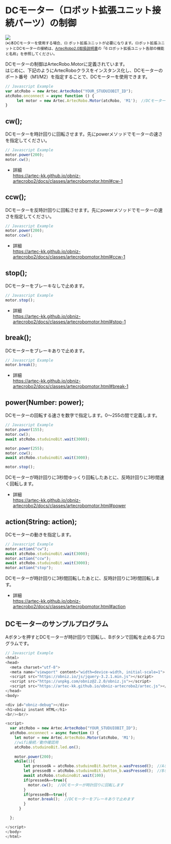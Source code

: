 # DCモーター（ロボット拡張ユニット接続パーツ）の制御

![](https://i.imgur.com/FUldF1K.jpg)<br>
<small>(※)本DCモーターを使用する場合、ロ
ボット拡張ユニットが必要になります。ロボット拡張ユニットとDCモーターの接続は、[ArtecRobo2.0取扱説明書](https://www.artec-kk.co.jp/artecrobo2/pdf/jp/82541man_K0419_J.pdf)の「6 ロボット拡張ユニット各部の機能と名称」を参照してください。<br></small>

DCモーターの制御はArtecRobo.Motorに定義されています。</br>
はじめに、下記のようにArtecRoboクラスをインスタンス化し、DCモーターのポート番号（M1/M2）を指定することで、DCモーターを使用できます。
```Javascript
// Javascript Example
var atcRobo = new Artec.ArtecRobo("YOUR_STUDUIOBIT_ID");
atcRobo.onconnect = async function () {
     let motor = new Artec.ArtecRobo.Motor(atcRobo, 'M1');　//DCモーターをM1に接続する場合
}
```

## cw();
DCモーターを時計回りに回転させます。先にpowerメソッドでモーターの速さを指定してください。
```Javascript
// Javascript Example
motor.power(200);
motor.cw();
```
* 詳細<br>
https://artec-kk.github.io/obniz-artecrobo2/docs/classes/artecrobomotor.html#cw-1

## ccw();
DCモーターを反時計回りに回転させます。先にpowerメソッドでモーターの速さを指定してください。
```Javascript
// Javascript Example
motor.power(200);
motor.ccw();
```
* 詳細<br>
https://artec-kk.github.io/obniz-artecrobo2/docs/classes/artecrobomotor.html#ccw-1

## stop();
DCモーターをブレーキなしで止めます。
```Javascript
// Javascript Example
motor.stop();
```
* 詳細<br>
https://artec-kk.github.io/obniz-artecrobo2/docs/classes/artecrobomotor.html#stop-1

## break();
DCモーターをブレーキありで止めます。
```Javascript
// Javascript Example
motor.break();
```
* 詳細<br>
https://artec-kk.github.io/obniz-artecrobo2/docs/classes/artecrobomotor.html#break-1

## power(Number: power);
DCモーターの回転する速さを数字で指定します。0～255の間で定義します。
```Javascript
// Javascript Example
motor.power(155);
motor.cw();
await atcRobo.studuinoBit.wait(3000);

motor.power(255);
motor.ccw();
await atcRobo.studuinoBit.wait(3000);

motor.stop();
```
DCモーターが時計回りに3秒間ゆっくり回転したあとに、反時計回りに3秒間速く回転します。
* 詳細<br>
https://artec-kk.github.io/obniz-artecrobo2/docs/classes/artecrobomotor.html#power

## action(String: action);
DCモーターの動きを指定します。
```Javascript
// Javascript Example
motor.action("cw");
await atcRobo.studuinoBit.wait(3000);
motor.action("ccw");
await atcRobo.studuinoBit.wait(3000);
motor.action("stop");
```
DCモーターが時計回りに3秒間回転したあとに、反時計回りに3秒間回転します。
* 詳細<br>
https://artec-kk.github.io/obniz-artecrobo2/docs/classes/artecrobomotor.html#action

## DCモーターのサンプルプログラム
Aボタンを押すとDCモーターが時計回りで回転し、Bボタンで回転を止めるプログラムです。
```Javascript
// Javascript Example
<html>
<head>
  <meta charset="utf-8">
  <meta name="viewport" content="width=device-width, initial-scale=1">
  <script src="https://obniz.io/js/jquery-3.2.1.min.js"></script>
  <script src="https://unpkg.com/obniz@2.2.0/obniz.js"></script>
  <script src="https://artec-kk.github.io/obniz-artecrobo2/artec.js"></script>
</head>
<body>

<div id="obniz-debug"></div>
<h1>obniz instant HTML</h1>
<br/><br/>

<script>
  var atcRobo = new Artec.ArtecRobo("YOUR_STUDUIOBIT_ID");
  atcRobo.onconnect = async function () {
    let motor = new Artec.ArtecRobo.Motor(atcRobo, 'M1');　　    
    //wifi接続／動作確認用
    atcRobo.studuinoBit.led.on();
    
    motor.power(200);
    while(1){
        let pressedA = atcRobo.studuinoBit.button_a.wasPressed();　//Aボタンが押されたときtrueを返します
        let pressedB = atcRobo.studuinoBit.button_b.wasPressed();　//Bボタンが押されたときtrueを返します
        await atcRobo.studuinoBit.wait(100);
        if(pressedA==true){
          motor.cw();  //DCモーターが時計回りに回転します
        }
        if(pressedB==true){
          motor.break();  //DCモーターをブレーキありで止めます
        }
      }

  };

</script>
</body>
</html>
```

